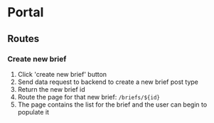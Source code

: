 # Portal

## Routes

### Create new brief

1) Click 'create new brief' button
2) Send data request to backend to create a new brief post type
3) Return the new brief id
4) Route the page for that new brief: `/briefs/${id}`
5) The page contains the list for the brief and the user can begin to populate it
